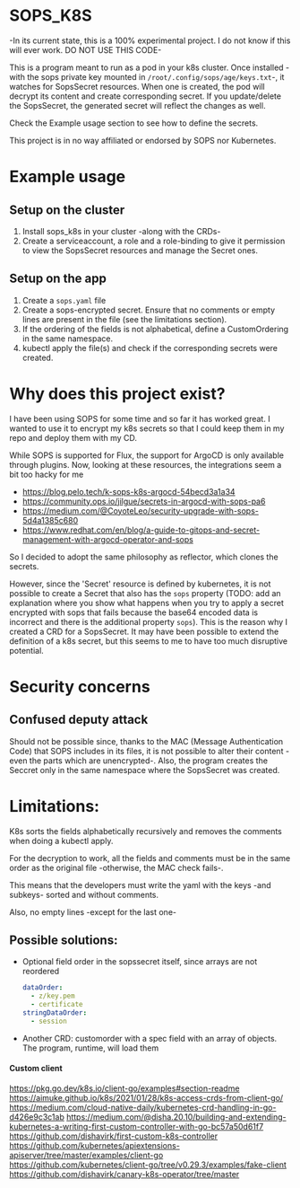 # SOPS_K8S

-In its current state, this is a 100% experimental project. I do not know if this will ever work. DO NOT USE THIS CODE-

This is a program meant to run as a pod in your k8s cluster. Once installed -with the sops private key mounted in `/root/.config/sops/age/keys.txt`-, it watches for SopsSecret resources. When one is created, the pod will decrypt its content and create corresponding secret. If you update/delete the SopsSecret, the generated secret will reflect the changes as well.

Check the Example usage section to see how to define the secrets.

This project is in no way affiliated or endorsed by SOPS nor Kubernetes.

# Example usage
## Setup on the cluster
1. Install sops_k8s in your cluster -along with the CRDs-
1. Create a serviceaccount, a role and a role-binding to give it permission to view the SopsSecret resources and manage the Secret ones.
## Setup on the app
1. Create a `sops.yaml` file
1. Create a sops-encrypted secret. Ensure that no comments or empty lines are present in the file (see the limitations section).
1. If the ordering of the fields is not alphabetical, define a CustomOrdering in the same namespace.
1. kubectl apply the file(s) and check if the corresponding secrets were created.

# Why does this project exist?
I have been using SOPS for some time and so far it has worked great.
I wanted to use it to encrypt my k8s secrets so that I could keep them in my repo and deploy them with my CD.

While SOPS is supported for Flux, the support for ArgoCD is only available through plugins.
Now, looking at these resources, the integrations seem a bit too hacky for me
- https://blog.pelo.tech/k-sops-k8s-argocd-54becd3a1a34
- https://community.ops.io/jilgue/secrets-in-argocd-with-sops-pa6
- https://medium.com/@CoyoteLeo/security-upgrade-with-sops-5d4a1385c680
- https://www.redhat.com/en/blog/a-guide-to-gitops-and-secret-management-with-argocd-operator-and-sops

So I decided to adopt the same philosophy as reflector, which clones the secrets.

However, since the 'Secret' resource is defined by kubernetes, it is not possible to create a Secret that also has the `sops` property (TODO: add an explanation where you show what happens when you try to apply a secret encrypted with sops that fails because the base64 encoded data is incorrect and there is the additional property `sops`). This is the reason why I created a CRD for a SopsSecret. It may have been possible to extend the definition of a k8s secret, but this seems to me to have too much disruptive potential.

# Security concerns
## Confused deputy attack
Should not be possible since, thanks to the MAC (Message Authentication Code) that SOPS includes in its files, it is not possible to alter their content -even the parts which are unencrypted-. Also, the program creates the Seccret only in the same namespace where the SopsSecret was created.

# Limitations:
K8s sorts the fields alphabetically recursively and removes the comments when doing a kubectl apply.

For the decryption to work, all the fields and comments must be in the same order as the original file -otherwise, the MAC check fails-.

This means that the developers must write the yaml with the keys -and subkeys- sorted and without comments.

Also, no empty lines -except for the last one-

## Possible solutions:
- Optional field order in the sopssecret itself, since arrays are not reordered
  ```yaml
  dataOrder:
    - z/key.pem
    - certificate
  stringDataOrder:
    - session
  ```
- Another CRD: customorder with a spec field with an array of objects. The program, runtime, will load them

#### Custom client
https://pkg.go.dev/k8s.io/client-go/examples#section-readme
https://aimuke.github.io/k8s/2021/01/28/k8s-access-crds-from-client-go/
https://medium.com/cloud-native-daily/kubernetes-crd-handling-in-go-d426e9c3c1ab
https://medium.com/@disha.20.10/building-and-extending-kubernetes-a-writing-first-custom-controller-with-go-bc57a50d61f7
https://github.com/dishavirk/first-custom-k8s-controller
https://github.com/kubernetes/apiextensions-apiserver/tree/master/examples/client-go
https://github.com/kubernetes/client-go/tree/v0.29.3/examples/fake-client
https://github.com/dishavirk/canary-k8s-operator/tree/master

